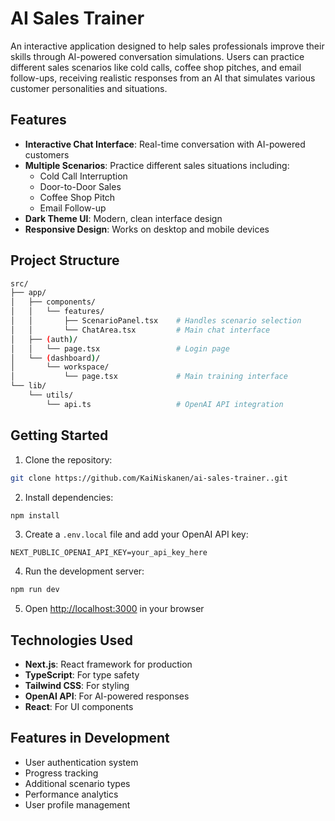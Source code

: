 # AI Sales Trainer

An interactive application designed to help sales professionals improve their skills through AI-powered conversation simulations. Users can practice different sales scenarios like cold calls, coffee shop pitches, and email follow-ups, receiving realistic responses from an AI that simulates various customer personalities and situations.

## Features

- **Interactive Chat Interface**: Real-time conversation with AI-powered customers
- **Multiple Scenarios**: Practice different sales situations including:
  - Cold Call Interruption
  - Door-to-Door Sales
  - Coffee Shop Pitch
  - Email Follow-up
- **Dark Theme UI**: Modern, clean interface design
- **Responsive Design**: Works on desktop and mobile devices

## Project Structure

```bash
src/
├── app/
│   ├── components/
│   │   └── features/
│   │       ├── ScenarioPanel.tsx    # Handles scenario selection
│   │       └── ChatArea.tsx         # Main chat interface
│   ├── (auth)/
│   │   └── page.tsx                 # Login page
│   └── (dashboard)/
│       └── workspace/
│           └── page.tsx             # Main training interface
└── lib/
    └── utils/
        └── api.ts                   # OpenAI API integration
```

## Getting Started

1. Clone the repository:
```bash
git clone https://github.com/KaiNiskanen/ai-sales-trainer..git
```

2. Install dependencies:
```bash
npm install
```

3. Create a `.env.local` file and add your OpenAI API key:
```
NEXT_PUBLIC_OPENAI_API_KEY=your_api_key_here
```

4. Run the development server:
```bash
npm run dev
```

5. Open [http://localhost:3000](http://localhost:3000) in your browser

## Technologies Used

- **Next.js**: React framework for production
- **TypeScript**: For type safety
- **Tailwind CSS**: For styling
- **OpenAI API**: For AI-powered responses
- **React**: For UI components

## Features in Development

- User authentication system
- Progress tracking
- Additional scenario types
- Performance analytics
- User profile management 